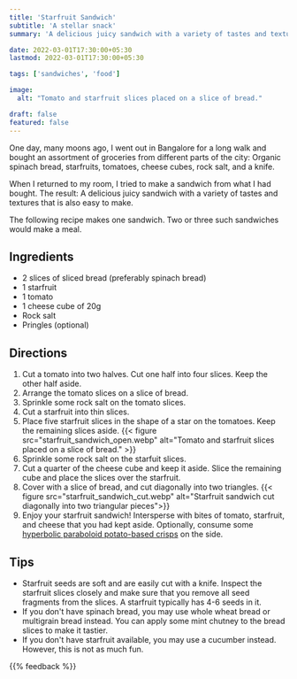```yaml
---
title: 'Starfruit Sandwich'
subtitle: 'A stellar snack'
summary: 'A delicious juicy sandwich with a variety of tastes and textures that is also easy to make.'

date: 2022-03-01T17:30:00+05:30
lastmod: 2022-03-01T17:30:00+05:30

tags: ['sandwiches', 'food']

image:
  alt: "Tomato and starfruit slices placed on a slice of bread."

draft: false
featured: false
---
```


One day, many moons ago, I went out in Bangalore for a long walk and bought an assortment of groceries from different parts of the city: Organic spinach bread, starfruits, tomatoes, cheese cubes, rock salt, and a knife.

When I returned to my room, I tried to make a sandwich from what I had bought. The result: A delicious juicy sandwich with a variety of tastes and textures that is also easy to make.

The following recipe makes one sandwich. Two or three such sandwiches would make a meal.

## Ingredients

- 2 slices of sliced bread (preferably spinach bread)
- 1 starfruit
- 1 tomato
- 1 cheese cube of 20g
- Rock salt
- Pringles (optional)

## Directions

1. Cut a tomato into two halves. Cut one half into four slices. Keep the other half aside.
1. Arrange the tomato slices on a slice of bread.
1. Sprinkle some rock salt on the tomato slices.
1. Cut a starfruit into thin slices.
1. Place five starfruit slices in the shape of a star on the tomatoes. Keep the remaining slices aside.
   {{< figure src="starfruit_sandwich_open.webp" alt="Tomato and starfruit slices placed on a slice of bread."  >}}
1. Sprinkle some rock salt on the starfuit slices.
1. Cut a quarter of the cheese cube and keep it aside. Slice the remaining cube and place the slices over the starfruit.
1. Cover with a slice of bread, and cut diagonally into two triangles.
   {{< figure src="starfruit_sandwich_cut.webp" alt="Starfruit sandwich cut diagonally into two triangular pieces">}}
1. Enjoy your starfruit sandwich! Intersperse with bites of tomato, starfruit, and cheese that you had kept aside.
   Optionally, consume some [hyperbolic paraboloid potato-based crisps](https://en.wikipedia.org/wiki/Pringles) on the side.

## Tips

- Starfruit seeds are soft and are easily cut with a knife. Inspect the starfruit slices closely and make sure that you remove all seed fragments from the slices. A starfruit typically has 4-6 seeds in it.
- If you don't have spinach bread, you may use whole wheat bread or multigrain bread instead. You can apply some mint chutney to the bread slices to make it tastier.
- If you don't have starfruit available, you may use a cucumber instead. However, this is not as much fun.

{{% feedback %}}
